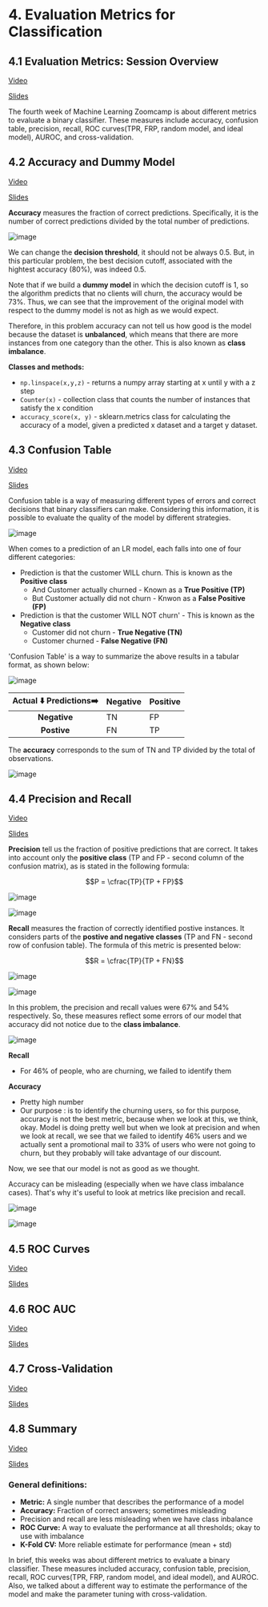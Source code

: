 # 4. Evaluation Metrics for Classification
## 4.1 Evaluation Metrics: Session Overview

[Video](https://www.youtube.com/watch?v=gmg5jw1bM8A&list=PL3MmuxUbc_hIhxl5Ji8t4O6lPAOpHaCLR)

[Slides](https://www.slideshare.net/AlexeyGrigorev/ml-zoomcamp-4-evaluation-metrics-for-classification)

The fourth week of Machine Learning Zoomcamp is about different metrics to evaluate a binary classifier. These measures include accuracy, confusion table, precision, recall, ROC curves(TPR, FRP, random model, and ideal model), AUROC, and cross-validation. 

## 4.2 Accuracy and Dummy Model

[Video](https://www.youtube.com/watch?v=FW_l7lB0HUI&list=PL3MmuxUbc_hIhxl5Ji8t4O6lPAOpHaCLR)

[Slides](https://www.slideshare.net/AlexeyGrigorev/ml-zoomcamp-4-evaluation-metrics-for-classification)

**Accuracy** measures the fraction of correct predictions. Specifically, it is the number of correct predictions divided by the total number of predictions. 

![image](https://user-images.githubusercontent.com/54148951/215947641-cc9acfd0-6bba-4c4a-a558-8bf20c1bc481.png)


We can change the **decision threshold**, it should not be always 0.5. But, in this particular problem, the best decision cutoff, associated with the hightest accuracy (80%), was indeed 0.5. 

Note that if we build a **dummy model** in which the decision cutoff is 1, so the algorithm predicts that no clients will churn, the accuracy would be 73%. Thus, we can see that the improvement of the original model with respect to the dummy model is not as high as we would expect. 

Therefore, in this problem accuracy can not tell us how good is the model because the dataset is **unbalanced**, which means that there are more instances from one category than the other. This is also known as **class imbalance**. 

**Classes and methods:** 

* `np.linspace(x,y,z)` - returns a numpy array starting at x until y with a z step 
* `Counter(x)` - collection class that counts the number of instances that satisfy the x condition
* `accuracy_score(x, y)` - sklearn.metrics class for calculating the accuracy of a model, given a predicted x dataset and a target y dataset.

## 4.3 Confusion Table

[Video](https://www.youtube.com/watch?v=Jt2dDLSlBng&list=PL3MmuxUbc_hIhxl5Ji8t4O6lPAOpHaCLR)

[Slides](https://www.slideshare.net/AlexeyGrigorev/ml-zoomcamp-4-evaluation-metrics-for-classification)

Confusion table is a way of measuring different types of errors and correct decisions that binary classifiers can make. Considering this information, it is possible to evaluate the quality of the model by different strategies.

![image](https://user-images.githubusercontent.com/54148951/216754909-1e3bd1a7-5cef-4ea8-967b-84c631d45419.png)

When comes to a prediction of an LR model, each falls into one of four different categories:

* Prediction is that the customer WILL churn. This is known as the **Positive class**
    * And Customer actually churned - Known as a **True Positive (TP)**
    * But Customer actually did not churn - Knwon as a **False Positive (FP)**
* Prediction is that the customer WILL NOT churn' - This is known as the **Negative class**
    * Customer did not churn - **True Negative (TN)**
    * Customer churned - **False Negative (FN)**
    
'Confusion Table' is a way to summarize the above results in a tabular format, as shown below: 

![image](https://user-images.githubusercontent.com/54148951/216755353-470e99f0-a410-4221-93b5-3e7c7cf576ef.png)

|**Actual :arrow_down:     Predictions:arrow_right:**|**Negative**|**Positive**|
|:-:|---|---|
|**Negative**|TN|FP|
|**Postive**|FN|TP| 

The **accuracy** corresponds to the sum of TN and TP divided by the total of observations. 

![image](https://user-images.githubusercontent.com/54148951/216756590-02e68f90-4908-4a98-8488-7484a0a1f67e.png)


## 4.4 Precision and Recall

[Video](https://www.youtube.com/watch?v=gRLP_mlglMM&list=PL3MmuxUbc_hIhxl5Ji8t4O6lPAOpHaCLR)

[Slides](https://www.slideshare.net/AlexeyGrigorev/ml-zoomcamp-4-evaluation-metrics-for-classification)

**Precision** tell us the fraction of positive predictions that are correct. It takes into account only the **positive class** (TP and FP - second column of the confusion matrix), as is stated in the following formula:


$$P = \cfrac{TP}{TP + FP}$$

![image](https://user-images.githubusercontent.com/54148951/216757526-c15f52ad-1d8f-4afa-b57d-29b3b137d02b.png)

![image](https://user-images.githubusercontent.com/54148951/216826376-0461a4e8-2151-4642-87ae-9dd353967317.png)

**Recall** measures the fraction of correctly identified postive instances. It considers parts of the **postive and negative classes** (TP and FN - second row of confusion table). The formula of this metric is presented below: 

$$R = \cfrac{TP}{TP + FN}$$

![image](https://user-images.githubusercontent.com/54148951/216826656-e8983dab-d513-42e2-9e4c-c3331fd4297c.png)

![image](https://user-images.githubusercontent.com/54148951/216826737-8cd87282-734b-4ac7-8a82-9763912deb63.png)

 In this problem, the precision and recall values were 67% and 54% respectively. So, these measures reflect some errors of our model that accuracy did not notice due to the **class imbalance**. 
 
![image](https://user-images.githubusercontent.com/54148951/216826899-5c1d06cc-1852-47ba-b1b5-efa8162dddc4.png)
 
 **Recall**
 - For 46% of people, who are churning, we failed to identify them 
 
 **Accuracy**
 - Pretty high number
 - Our purpose : is to identify the churning users, so for this purpose, accuracy is not the best
 metric, because when we look at this, we think, okay. Model is doing pretty well but when we look at precision and when we look at recall, we see that we failed to identify 46% users and we actually sent a promotional mail to 33% of users who were not going to churn, but they probably will take advantage of our discount.
 
Now, we see that our model is not as good as we thought.

Accuracy can be misleading (especially when we have class imbalance cases). That's why it's useful to look at metrics like precision and recall.

![image](https://user-images.githubusercontent.com/54148951/216828055-29c0e558-3e11-4ee1-b375-7e93c3982615.png)

![image](https://user-images.githubusercontent.com/54148951/216828102-c51c6d15-09e6-4a59-a58e-1deafc2519a5.png)

 
## 4.5 ROC Curves

[Video]()

[Slides]()

## 4.6 ROC AUC

[Video]()

[Slides]()

## 4.7 Cross-Validation

[Video]()

[Slides]()

## 4.8 Summary

[Video](https://www.youtube.com/watch?v=-v8XEQ2AHvQ&list=PL3MmuxUbc_hIhxl5Ji8t4O6lPAOpHaCLR)

[Slides](https://www.slideshare.net/AlexeyGrigorev/ml-zoomcamp-4-evaluation-metrics-for-classification)

### General definitions: 

* **Metric:** A single number that describes the performance of a model
* **Accuracy:** Fraction of correct answers; sometimes misleading 
* Precision and recall are less misleading when we have class inbalance
* **ROC Curve:** A way to evaluate the performance at all thresholds; okay to use with imbalance
* **K-Fold CV:** More reliable estimate for performance (mean + std)

In brief, this weeks was about different metrics to evaluate a binary classifier. These measures included accuracy, confusion table, precision, recall, ROC curves(TPR, FRP, random model, and ideal model), and AUROC. Also, we talked about a different way to estimate the performance of the model and make the parameter tuning with cross-validation. 
